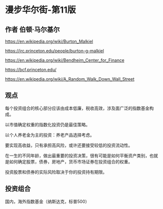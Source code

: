 # 漫步华尔街-第11版

## 作者 伯顿·马尔基尔

https://en.wikipedia.org/wiki/Burton_Malkiel

https://jrc.princeton.edu/people/burton-g-malkiel

https://en.wikipedia.org/wiki/Bendheim_Center_for_Finance

https://bcf.princeton.edu/

https://en.wikipedia.org/wiki/A_Random_Walk_Down_Wall_Street

## 观点

每个投资组合的核心部分应该由成本低廉，税收高效，涉及面广泛的指数基金构成。

以市值确定权重的指数化投资仍是最佳策略。

以个人养老金为主的投资：养老产品选择考虑。

要实现高收益，只有承担高风险，或许还要接受较低的投资流动性。

在一生的不同年龄，做出最重要的投资决策，很有可能是如何平衡资产类别，也就是如何确定股票，债券，房地产，货币市场证券在投资组合的权重。

投资股票和债券的实际风险取决于你的投资持有期限。


## 投资组合

国内，海外指数基金（纳斯达克，标普500）




